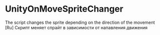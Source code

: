 # UnityOnMoveSpriteChanger
The script changes the sprite depending on the direction of the movement
[Ru] Cкрипт меняет спрайт в зависимости от напавления движения
